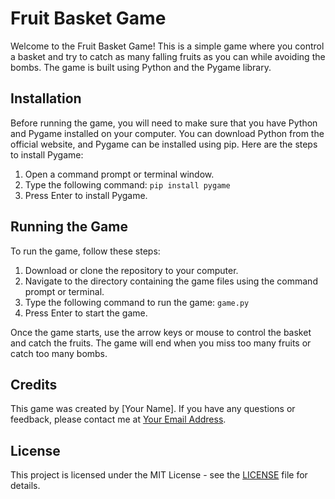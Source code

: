 # Fruit Basket Game

Welcome to the Fruit Basket Game! This is a simple game where you control a basket and try to catch as many falling fruits as you can while avoiding the bombs. The game is built using Python and the Pygame library.

## Installation

Before running the game, you will need to make sure that you have Python and Pygame installed on your computer. You can download Python from the official website, and Pygame can be installed using pip. Here are the steps to install Pygame:

1. Open a command prompt or terminal window.
2. Type the following command: `pip install pygame`
3. Press Enter to install Pygame.

## Running the Game

To run the game, follow these steps:

1. Download or clone the repository to your computer.
2. Navigate to the directory containing the game files using the command prompt or terminal.
3. Type the following command to run the game: `game.py`
4. Press Enter to start the game.

Once the game starts, use the arrow keys or mouse to control the basket and catch the fruits. The game will end when you miss too many fruits or catch too many bombs.

## Credits

This game was created by [Your Name]. If you have any questions or feedback, please contact me at [Your Email Address](mailto:nikhilverma1420@example.com).

## License

This project is licensed under the MIT License - see the [LICENSE](LICENSE) file for details.
